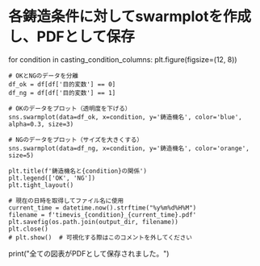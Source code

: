 

# 各鋳造条件に対してswarmplotを作成し、PDFとして保存
for condition in casting_condition_columns:
    plt.figure(figsize=(12, 8))
    
    # OKとNGのデータを分離
    df_ok = df[df['目的変数'] == 0]
    df_ng = df[df['目的変数'] == 1]
    
    # OKのデータをプロット（透明度を下げる）
    sns.swarmplot(data=df_ok, x=condition, y='鋳造機名', color='blue', alpha=0.3, size=3)
    
    # NGのデータをプロット（サイズを大きくする）
    sns.swarmplot(data=df_ng, x=condition, y='鋳造機名', color='orange', size=5)
    
    plt.title(f'鋳造機名と{condition}の関係')
    plt.legend(['OK', 'NG'])
    plt.tight_layout()
    
    # 現在の日時を取得してファイル名に使用
    current_time = datetime.now().strftime("%y%m%d%H%M")
    filename = f'timevis_{condition}_{current_time}.pdf'
    plt.savefig(os.path.join(output_dir, filename))
    plt.close()
    # plt.show()  # 可視化する際はこのコメントを外してください

print("全ての図表がPDFとして保存されました。")
